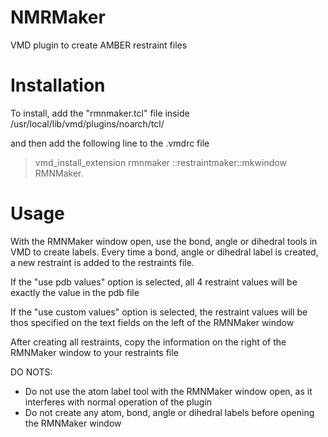 # NMRMaker
VMD plugin to create AMBER restraint files

# Installation

To install, add the "rmnmaker.tcl" file inside /usr/local/lib/vmd/plugins/noarch/tcl/

and then add the following line to the .vmdrc file

>vmd_install_extension rmnmaker ::restraintmaker::mkwindow RMNMaker.


# Usage

With the RMNMaker window open, use the bond, angle or dihedral tools in VMD to create labels. Every time a bond, angle or dihedral label is created, a new restraint is added to the restraints file.

If the "use pdb values" option is selected, all 4 restraint values will be exactly the value in the pdb file

If the "use custom values" option is selected, the restraint values will be thos specified on the text fields on the left of the RMNMaker window

After creating all restraints, copy the information on the right of the RMNMaker window to your restraints file

DO NOTS:

- Do not use the atom label tool with the RMNMaker window open, as it interferes with normal operation of the plugin
- Do not create any atom, bond, angle or dihedral labels before opening the RMNMaker window

